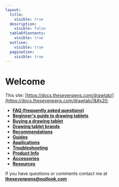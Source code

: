 ```yaml
---
layout:
  title:
    visible: true
  description:
    visible: false
  tableOfContents:
    visible: true
  outline:
    visible: true
  pagination:
    visible: true
---
```


# Welcome

This site: [https://docs.thesevenpens.com/drawtab/](https://docs.thesevenpens.com/drawtab/)&#x20;

* [**FAQ (frequently asked questions)**](https://docs.thesevenpens.com/drawtab/faq)&#x20;
* [**Beginner's guide to drawing tablets**](guides/beginners-guide.md)
* [**Buying a drawing tablet**](buying-a-drawing-tablet/)&#x20;
* [**Drawing tablet brands**](drawing-tablet-brands/)    &#x20;
* [**Recommendations**](recommendations/)
* [**Guides**](guides/)&#x20;
* [**Applications**](applications/) &#x20;
* [**Troubleshooting**](troubleshooting/)&#x20;
* [**Product Info**](product-info/)
* [**Accessories**](accessories/)&#x20;
* [**Resources**](resources/)

If you have questions or comments contact me at [**thesevenpens@outlook.com**](https://twitter.com/TheSevenPens)  &#x20;

